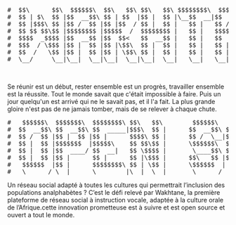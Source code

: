 <pre>
#  $$\      $$\  $$$$$$\  $$\   $$\ $$\   $$\ $$$$$$$$\  $$$$$$\  $$\   $$\ $$$$$$$$\ 
#  $$ | $\  $$ |$$  __$$\ $$ | $$  |$$ |  $$ |\__$$  __|$$  __$$\ $$$\  $$ |$$  _____|
#  $$ |$$$\ $$ |$$ /  $$ |$$ |$$  / $$ |  $$ |   $$ |   $$ /  $$ |$$$$\ $$ |$$ |      
#  $$ $$ $$\$$ |$$$$$$$$ |$$$$$  /  $$$$$$$$ |   $$ |   $$$$$$$$ |$$ $$\$$ |$$$$$\    
#  $$$$  _$$$$ |$$  __$$ |$$  $$<   $$  __$$ |   $$ |   $$  __$$ |$$ \$$$$ |$$  __|   
#  $$$  / \$$$ |$$ |  $$ |$$ |\$$\  $$ |  $$ |   $$ |   $$ |  $$ |$$ |\$$$ |$$ |      
#  $$  /   \$$ |$$ |  $$ |$$ | \$$\ $$ |  $$ |   $$ |   $$ |  $$ |$$ | \$$ |$$$$$$$$\ 
#  \__/     \__|\__|  \__|\__|  \__|\__|  \__|   \__|   \__|  \__|\__|  \__|\________|
  
 </pre>
 
Se réunir est un début, rester ensemble est un progrès, travailler ensemble est la réussite. Tout le monde savait que c'était impossible à faire. Puis un jour quelqu'un est    arrivé qui ne le savait pas, et il l'a fait. La plus grande gloire n'est pas de ne jamais tomber, mais de se relever à chaque chute.

<pre>
#   $$$$$$\  $$$$$$$\  $$$$$$$$\ $$\   $$\        $$$$$$\   $$$$$$\  $$\   $$\ $$$$$$$\   $$$$$$\  $$$$$$$$\ 
#  $$  __$$\ $$  __$$\ $$  _____|$$$\  $$ |      $$  __$$\ $$  __$$\ $$ |  $$ |$$  __$$\ $$  __$$\ $$  _____|
#  $$ /  $$ |$$ |  $$ |$$ |      $$$$\ $$ |      $$ /  \__|$$ /  $$ |$$ |  $$ |$$ |  $$ |$$ /  \__|$$ |      
#  $$ |  $$ |$$$$$$$  |$$$$$\    $$ $$\$$ |      \$$$$$$\  $$ |  $$ |$$ |  $$ |$$$$$$$  |$$ |      $$$$$\    
#  $$ |  $$ |$$  ____/ $$  __|   $$ \$$$$ |       \____$$\ $$ |  $$ |$$ |  $$ |$$  __$$< $$ |      $$  __|   
#  $$ |  $$ |$$ |      $$ |      $$ |\$$$ |      $$\   $$ |$$ |  $$ |$$ |  $$ |$$ |  $$ |$$ |  $$\ $$ |      
#   $$$$$$  |$$ |      $$$$$$$$\ $$ | \$$ |      \$$$$$$  | $$$$$$  |\$$$$$$  |$$ |  $$ |\$$$$$$  |$$$$$$$$\ 
#   \______/ \__|      \________|\__|  \__|       \______/  \______/  \______/ \__|  \__| \______/ \________|
</pre>
Un réseau social adapté à toutes les cultures qui permettrait l’inclusion des populations analphabètes ? C’est le défi relevé par Wakhtane, la première plateforme de réseau social à instruction vocale, adaptée à la culture orale de l’Afrique.cette innovation prometteuse est à suivre et est open source et ouvert a tout le monde.

